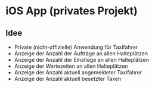 # iOS App (privates Projekt)
## Idee
* Private (nicht-offizielle) Anwendung für Taxifahrer
* Anzeige der Anzahl der Aufträge an allen Halteplätzen
* Anzeige der Anzahl der Einstiege an allen Halteplätzen
* Anzeige der Wartezeiten an allen Halteplätzen
* Anzeige der Anzahl aktuell angemeldeter Taxifahrer
* Anzeige der Anzahl aktuell besetzter Taxen
